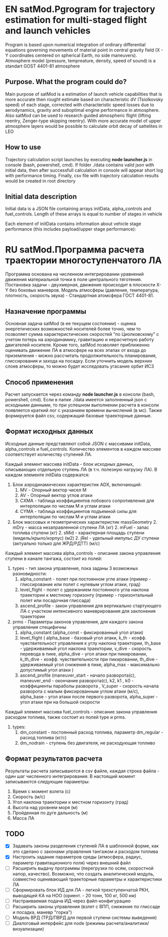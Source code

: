 # EN satMod.Pgrogram for trajectory estimation for multi-staged flight and launch vehicles

Program is based upon numerical integration of ordinary differential equations governing movements of material point in central gravity field (X - Y coordinates centered on spherical Earth, no side maneuvers). Atmosphere model (pressure, tempreature, density, speed of sound) is a standart GOST 4401-81 atmosphere 

## Purpose. What the program could do?

Main purpose of satMod is a estimation of launch vehicle capabilities that is more accurate then rought estimate based on characteristic dV (Tsiolkovsky speed) of each stage, corrected with characteristic speed losses due to aerodynamics, gravity and suboptimal engine performance in atmosphere. Also satMod can be used to research guided atmospheric flight (lifting reentry, Zenger-type skipping reentry). With more accurate model of upper atmosphere layers would be possible to calculate orbit decay of sattelites in LEO 

## How to use

Trajectory calculation script launches by executing __node launcher.js__ in console (bash, powershell, cmd). If folder ./data contains valid json with initial data, then after successfull calculation in console will appear short log with performance timing. Finally, csv file with trajectory calculation results would be created in root directory

## Initial data description

Initial data is a JSON file containing arrays initData, alpha_controls and fuel_controls. Length of these arrays is equal to number of stages in vehicle

Each element of initData contains information about vehicle stage performance (this includes payload/upper stage performance):

# RU satMod.Программа расчета траектории многоступенчатого ЛА

Программа основана на численном интегрировании уравнений движения материальной точки в поле центрального тяготения. Постановка задачи - двухмерная, движение происходит в плоскости X-Y без боковых маневров. Модель атмосферы (давление, температура, плотность, скорость звука) - Стандартная атомсфера ГОСТ 4401-81.

## Назначение программы

Основная задача satMod (в ее текущем состоянии) - оценка энергетических возможностей носителей более точно, чем то позволяет сумма характеристических скоростей "по Циолковскому" с учетом потерь на аэродинамику, гравитацию и нерасчетную работу двигателей носителя. Кроме того, satMod позволяет приближенно оценивать движение ЛА в атмосфере на всех этапах от входа до приземления - можно рассчитать продолжительность планирования, глиссирования и захода на посадку. Если уточнить модель верхних слоев атмосферы, то можно будет исследовать угасание орбит ИСЗ

## Способ применения

Расчет запускается через команду __node launcher.js__ в консоли (bash, powershell, cmd). Если в папке ./data имеется заполненный json с исходными данными, то при успешном выполнении расчета в консоли появляется краткий лог с указанием времени вычислений (в мс). Также формируется файл csv, содержащий базовые траекторные данные.

## Формат исходных данных

Исходные данные представляют собой JSON с массивами initData, alpha_controls и fuel_controls. Количество элементов в каждом массиве соответствует количеству ступеней ЛА.

Каждый элемент массива initData - блок исходных данных, описывающих отдельную ступень ЛА (в т.ч. полезную нагрузку ЛА). В каждом элементе initData содержатся:
	
1. Блок аэродинамических характеристик ADX, включающий:
	1. MV - Опорный вектор чисел M
	1. AV - Опорный вектор углов атаки
	1. CXMA - таблица коэффициентов лобового сопротивления для интерполяции по числам M и углам атаки
	1. CYMA - таблица коэффициентов подъемной силы для интерполяции по числам M и углам атаки
2. Блок массовых и геометрических характеристик massGeometry
	2. mDry - масса незаправленной ступени ЛА (кг)
	2. mFuel - запас топлива ступени (кг)
	2. sMid - характерная площадь ступени (мидель/крыло/корпус) (м2)
	2. jRel - удельный импульс ДУ ступени (актуально только для ЖРД/РДТТ) (м/с)
		
Каждый элемент массива alpha_controls - описание закона управления ступени в канале тангажа, состоит из полей:
	
1. types - тип закона управления, пока заданы 3 возможных разновидности:
	1. alpha_constant - полет при постоянном угле атаки (пример - глиссирование или полет с нулевым углом атаки, град)
	2. level_flight - полет с удержанием постоянного угла наклона траектории к местному горизонту (пример - горизонтальный полет или посадочная глиссада)
	3. ascend_profile - закон управления для вертикально стартующего ЛА с участком интенсивного маневрирования для заклонения траектории
2. prms - Параметры законов управления, для каждого закона управления специфичны
	1. alpha_constant (alpha_const - фиксированный угол атаки)
	2. level_flight (	alpha_base - базовый угол атаки, k_th - коэфф. чувствительност управления к углу наклона траектории, th_base - удерживаемый угол наклона траектории, v_dive - скорость перевода в пике, alpha_dive - угол атаки при пикировании, k_th_dive - коэфф. чувствительности при пикировании, th_dive - удерживаемый угол снижения в пике, alpha_max - максимально допустимый угол атаки )
	3. ascend_profile (maneuver_start - начало разворота(с), maneuver_end - окончание разворота(с), k2, k1 , k0 - коэффициенты параболы разворота , V_super - скорость начала разворота с малым фиксированным углом атаки (м/с), alpha_base - угол атаки после первого разворота, alpha_super - угол атаки при на большой скорости
		
Каждый элемент массива fuel_controls - описание закона управления расходом топлива, также состоит из полей type и prms.
	
1. types:
	1. dm_constant - постоянный расход топлива, параметр dm_regular - расход топлива (кг/с)
	2. dm_nodrain - ступень без двигателя, не расходующая топливо
		
## Формат результатов расчета

Результаты расчета записываются в csv файле, каждая строка файла - один шаг численного интегрирования. В настоящий момент записываются следующие параметры:
	
1. Время с момент взлета (с)
2. Скорость (м/с)
3. Угол наклона траектории к местном горизонту (град)
4. Высота над уровнем моря (м)
5. Пройденная по дуге дальность (м)
6. Масса ЛА
	
## TODO

- [x] Задавать законы разделения ступеней ЛА в шаблонной форме, как это сделано с законами управления тангажом и расходом топлива
- [x] Настроить задание параметров среды (атмосфера, радиус, параметр гравитационного поля) через внешний файл
- [ ] Расширить выдачу программы (перегрузки по осям, скоростной напор, качество). Возможно, что создать аналитический модуль, совместно оценивающий траекторные параметры и характеристики ЛА
- [ ] Сформировать блок ИД для ЛА - легкой трехступенчатой РКН, выводящей КА на НОО (ориент. - 20 тонн, 100 кг, 500 км)
- [ ] Настраиваемая подача ИД через файл-конфигурацию
- [ ] Расширить законы управления (взлет с ВПП, снижение по глиссаде и посадка, маневр "горка")
- [ ] Модель ВРД (ТРД/ПВРД для первой ступени системы выведения)
- [ ] Диалоговый интерфейс для node (режимы расчета/аналитики/визуализации)

